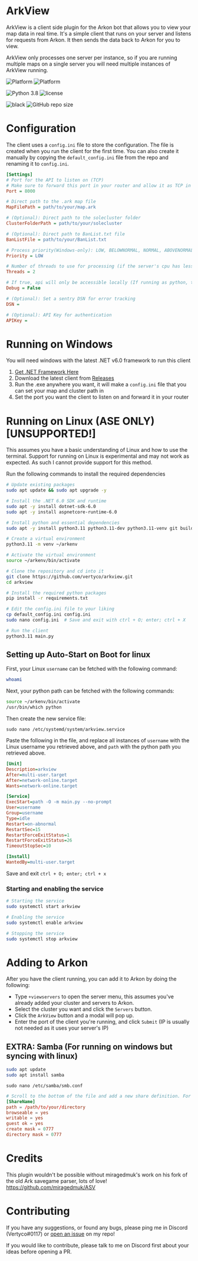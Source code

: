 # ArkView

ArkView is a client side plugin for the Arkon bot that allows you to view your map data in real time. It's a simple client that runs on your server and listens for requests from Arkon. It then sends the data back to Arkon for you to view.

ArkView only processes one server per instance, so if you are running multiple maps on a single server you will need multiple instances of ArkView running.

![Platform](https://img.shields.io/badge/Windows-0078D6?style=for-the-badge&logo=windows&logoColor=white)
![Platform](https://img.shields.io/badge/Linux-FCC624?style=for-the-badge&logo=linux&logoColor=black)

![Python 3.8](https://img.shields.io/badge/python-v3.11-orange?style=for-the-badge)
![license](https://img.shields.io/github/license/Vertyco/arkview?style=for-the-badge)

![black](https://img.shields.io/badge/style-black-000000?style=for-the-badge&?link=https://github.com/psf/black)
![GitHub repo size](https://img.shields.io/github/repo-size/Vertyco/arkview?color=blueviolet&style=for-the-badge)

# Configuration

The client uses a `config.ini` file to store the configuration. The file is created when you run the client for the first time. You can also create it manually by copying the `default_config.ini` file from the repo and renaming it to `config.ini`.

```ini
[Settings]
# Port for the API to listen on (TCP)
# Make sure to forward this port in your router and allow it as TCP in your firewall
Port = 8000

# Direct path to the .ark map file
MapFilePath = path/to/your/map.ark

# (Optional): Direct path to the solecluster folder
ClusterFolderPath = path/to/your/solecluster

# (Optional): Direct path to BanList.txt file
BanListFile = path/to/your/BanList.txt

# Process priority(Windows-only): LOW, BELOWNORMAL, NORMAL, ABOVENORMAL, HIGH
Priority = LOW

# Number of threads to use for processing (if the server's cpu has less cores than this setting, it will default to the server's cpu count)
Threads = 2

# If true, api will only be accessible locally (If running as python, this will cause the client to fail)
Debug = False

# (Optional): Set a sentry DSN for error tracking
DSN =

# (Optional): API Key for authentication
APIKey =
```

# Running on Windows

You will need windows with the latest .NET v6.0 framework to run this client

1. [Get .NET Framework Here](https://dotnet.microsoft.com/en-us/download)
2. Download the latest client from [Releases](https://github.com/vertyco/arkview/releases)
3. Run the .exe anywhere you want, it will make a `config.ini` file that you can set your map and cluster path in
4. Set the port you want the client to listen on and forward it in your router

# Running on Linux (ASE ONLY) [UNSUPPORTED!]

This assumes you have a basic understanding of Linux and how to use the terminal.
Support for running on Linux is experimental and may not work as expected. As such I cannot provide support for this method.

Run the following commands to install the required dependencies

```bash
# Update existing packages
sudo apt update && sudo apt upgrade -y

# Install the .NET 6.0 SDK and runtime
sudo apt -y install dotnet-sdk-6.0
sudo apt -y install aspnetcore-runtime-6.0

# Install python and essential dependencies
sudo apt -y install python3.11 python3.11-dev python3.11-venv git build-essential nano

# Create a virtual environment
python3.11 -m venv ~/arkenv

# Activate the virtual environment
source ~/arkenv/bin/activate

# Clone the repository and cd into it
git clone https://github.com/vertyco/arkview.git
cd arkview

# Install the required python packages
pip install -r requirements.txt

# Edit the config.ini file to your liking
cp default_config.ini config.ini
sudo nano config.ini  # Save and exit with ctrl + O; enter; ctrl + X

# Run the client
python3.11 main.py
```

## Setting up Auto-Start on Boot for linux

First, your Linux `username` can be fetched with the following command:

```bash
whoami
```

Next, your python path can be fetched with the following commands:

```bash
source ~/arkenv/bin/activate
/usr/bin/which python
```

Then create the new service file:

`sudo nano /etc/systemd/system/arkview.service`

Paste the following in the file, and replace all instances of `username` with the Linux username you retrieved above, and `path` with the python path you retrieved above.

```ini
[Unit]
Description=arkview
After=multi-user.target
After=network-online.target
Wants=network-online.target

[Service]
ExecStart=path -O -m main.py --no-prompt
User=username
Group=username
Type=idle
Restart=on-abnormal
RestartSec=15
RestartForceExitStatus=1
RestartForceExitStatus=26
TimeoutStopSec=10

[Install]
WantedBy=multi-user.target
```

Save and exit `ctrl + O; enter; ctrl + x`

### Starting and enabling the service

```bash
# Starting the service
sudo systemctl start arkview

# Enabling the service
sudo systemctl enable arkview

# Stopping the service
sudo systemctl stop arkview
```

# Adding to Arkon

After you have the client running, you can add it to Arkon by doing the following:

- Type `+viewservers` to open the server menu, this assumes you've already added your cluster and servers to Arkon.
- Select the cluster you want and click the `Servers` button.
- Click the `ArkView` button and a modal will pop up.
- Enter the port of the client you're running, and click `Submit` (IP is usually not needed as it uses your server's IP)

## EXTRA: Samba (For running on windows but syncing with linux)

```bash
sudo apt update
sudo apt install samba
```

`sudo nano /etc/samba/smb.conf`

```conf
# Scroll to the bottom of the file and add a new share definition. For example:
[ShareName]
path = /path/to/your/directory
browseable = yes
writable = yes
guest ok = yes
create mask = 0777
directory mask = 0777
```

# Credits

This plugin wouldn't be possible without miragedmuk's work on his fork of the old Ark savegame parser, lots of love!
https://github.com/miragedmuk/ASV

# Contributing

If you have any suggestions, or found any bugs, please ping me in Discord (Vertyco#0117)
or [open an issue](https://github.com/vertyco/arkview/issues) on my repo!

If you would like to contribute, please talk to me on Discord first about your ideas before opening a PR.
